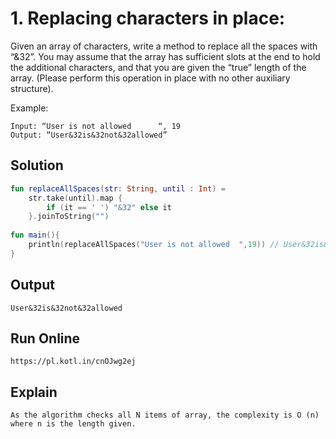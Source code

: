 
# 1. Replacing characters in place:
Given an array of characters, write a method to replace all the spaces with “&32”.
You may assume that the array has sufficient slots at the end to hold the additional
characters, and that you are given the “true” length of the array. (Please perform this
operation in place with no other auxiliary structure).

Example:
```
Input: “User is not allowed      “, 19
Output: “User&32is&32not&32allowed”
```

## Solution
``` kotlin
fun replaceAllSpaces(str: String, until : Int) =
    str.take(until).map {
        if (it == ' ') "&32" else it
    }.joinToString("")
   
fun main(){
    println(replaceAllSpaces("User is not allowed  ",19)) // User&32is&32not&32allowed
}
```

## Output
```
User&32is&32not&32allowed
```

## Run Online
```
https://pl.kotl.in/cnOJwg2ej
```

## Explain
```
As the algorithm checks all N items of array, the complexity is O (n) where n is the length given.
```